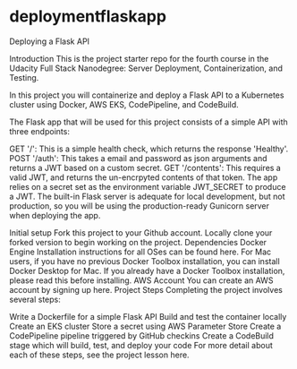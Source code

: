 # deploymentflaskapp
Deploying a Flask API


Introduction
This is the project starter repo for the fourth course in the Udacity Full Stack Nanodegree: Server Deployment, Containerization, and Testing.

In this project you will containerize and deploy a Flask API to a Kubernetes cluster using Docker, AWS EKS, CodePipeline, and CodeBuild.

The Flask app that will be used for this project consists of a simple API with three endpoints:

GET '/': This is a simple health check, which returns the response 'Healthy'.
POST '/auth': This takes a email and password as json arguments and returns a JWT based on a custom secret.
GET '/contents': This requires a valid JWT, and returns the un-encrpyted contents of that token.
The app relies on a secret set as the environment variable JWT_SECRET to produce a JWT. The built-in Flask server is adequate for local development, but not production, so you will be using the production-ready Gunicorn server when deploying the app.

Initial setup
Fork this project to your Github account.
Locally clone your forked version to begin working on the project.
Dependencies
Docker Engine
Installation instructions for all OSes can be found here.
For Mac users, if you have no previous Docker Toolbox installation, you can install Docker Desktop for Mac. If you already have a Docker Toolbox installation, please read this before installing.
AWS Account
You can create an AWS account by signing up here.
Project Steps
Completing the project involves several steps:

Write a Dockerfile for a simple Flask API
Build and test the container locally
Create an EKS cluster
Store a secret using AWS Parameter Store
Create a CodePipeline pipeline triggered by GitHub checkins
Create a CodeBuild stage which will build, test, and deploy your code
For more detail about each of these steps, see the project lesson here.
